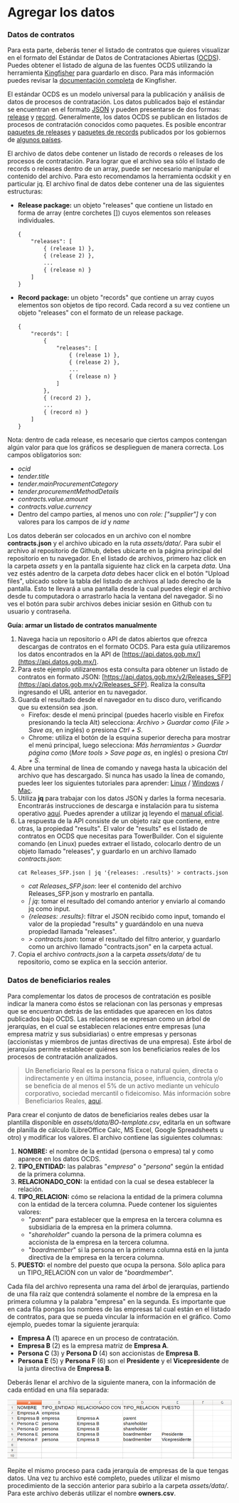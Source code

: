 # Agregar los datos

### Datos de contratos

Para esta parte, deberás tener el listado de contratos que quieres visualizar en el formato del Estándar de Datos de Contrataciones Abiertas ([OCDS](http://standard.open-contracting.org/latest/en/)). Puedes obtener el listado de alguna de las fuentes OCDS utilizando la herramienta [Kingfisher](https://github.com/open-contracting/kingfisher) para guardarlo en disco. Para más información puedes revisar la [documentación completa](https://ocdskingfisher.readthedocs.io/en/latest/) de Kingfisher.

El estándar OCDS es un modelo universal para la publicación y análisis de datos de procesos de contratación. Los datos publicados bajo el estándar se encuentran en el formato [JSON](https://www.json.org/json-es.html) y pueden presentarse de dos formas: [release](http://standard.open-contracting.org/latest/en/schema/reference/) y [record](http://standard.open-contracting.org/latest/en/schema/records_reference/). Generalmente, los datos OCDS se publican en listados de procesos de contratación conocidos como paquetes. Es posible encontrar [paquetes de releases](http://standard.open-contracting.org/latest/en/schema/release_package/) y [paquetes de records](http://standard.open-contracting.org/latest/en/schema/record_package/) publicados por los gobiernos de [algunos países](https://www.open-contracting.org/why-open-contracting/worldwide/#/).

El archivo de datos debe contener un listado de records o releases de los procesos de contratación. Para lograr que el archivo sea sólo el listado de records o releases dentro de un array, puede ser necesario manipular el contenido del archivo. Para esto recomendamos la herramienta ocdskit y en particular jq. El archivo final de datos debe contener una de las siguientes estructuras:

- **Release package:** un objeto "releases" que contiene un listado en forma de array (entre corchetes []) cuyos elementos son releases individuales.
    ```
    {
    	"releases": [
            { (release 1) },
            { (release 2) },
            ...
            { (release n) }
        ]
    }
    ```

- **Record package:** un objeto "records" que contiene un array cuyos elementos son objetos de tipo record. Cada record a su vez contiene un objeto "releases" con el formato de un release package.
    ```
    {
    	"records": [
            {
                "releases": [
                    { (release 1) },
                    { (release 2) },
                    ...
                    { (release n) }
                ]
            },
            { (record 2) },
            ...
            { (record n) }
        ]
    }
    ```

Nota: dentro de cada release, es necesario que ciertos campos contengan algún valor para que los gráficos se desplieguen de manera correcta. Los campos obligatorios son:
- *ocid*
- *tender.title*
- *tender.mainProcurementCategory*
- *tender.procurementMethodDetails*
- *contracts.value.amount*
- *contracts.value.currency*
- Dentro del campo parties, al menos uno con *role: ["supplier"]* y con valores para los campos de *id* y *name*

Los datos deberán ser colocados en un archivo con el nombre **contracts.json** y el archivo ubicado en la ruta *assets/data/*. Para subir el archivo al repositorio de Github, debes ubicarte en la página principal del repositorio en tu navegador. En el listado de archivos, primero haz click en la carpeta *assets* y en la pantalla siguiente haz click en la carpeta *data*. Una vez estés adentro de la carpeta *data* debes hacer click en el botón "Upload files", ubicado sobre la tabla del listado de archivos al lado derecho de la pantalla. Esto te llevará a una pantalla desde la cual puedes elegir el archivo desde tu computadora o arrastrarlo hacia la ventana del navegador. Si no ves el botón para subir archivos debes iniciar sesión en Github con tu usuario y contraseña.

**Guía: armar un listado de contratos manualmente**

1. Navega hacia un repositorio o API de datos abiertos que ofrezca descargas de contratos en el formato OCDS. Para esta guía utilizaremos los datos encontrados en la API de [https://api.datos.gob.mx/](https://api.datos.gob.mx/).
2. Para este ejemplo utilizaremos esta consulta para obtener un listado de contratos en formato JSON: [https://api.datos.gob.mx/v2/Releases_SFP](https://api.datos.gob.mx/v2/Releases_SFP). Realiza la consulta ingresando el URL anterior en tu navegador.
3. Guarda el resultado desde el navegador en tu disco duro, verificando que su extensión sea .json.
    - Firefox: desde el menú principal (puedes hacerlo visible en Firefox presionando la tecla Alt) selecciona: *Archivo > Guardar como* (*File > Save as*, en inglés) o presiona *Ctrl + S*.
    - Chrome: utiliza el botón de la esquina superior derecha para mostrar el menú principal, luego selecciona: *Más herramientas > Guardar página como* (*More tools > Save page as*, en inglés) o presiona *Ctrl + S*.
4. Abre una terminal de línea de comando y navega hasta la ubicación del archivo que has descargado. Si nunca has usado la línea de comando, puedes leer los siguientes tutoriales para aprender: [Linux](https://openwebinars.net/blog/La-guia-definitiva-para-aprender-a-usar-la-terminal-de-Linux/) / [Windows](https://www.abrirllave.com/cmd/guion-del-tutorial.php) / [Mac](http://foro-mac.com.ar/tutorial-como-usar-la-terminal-en-mac/).
5. Utiliza **jq** para trabajar con los datos JSON y darles la forma necesaria. Encontrarás instrucciones de descarga e instalación para tu sistema operativo [aquí](https://stedolan.github.io/jq/download/). Puedes aprender a utilizar jq leyendo el [manual oficial](https://stedolan.github.io/jq/manual/).
6. La respuesta de la API consiste de un objeto raíz que contiene, entre otras, la propiedad "results". El valor de "results" es el listado de contratos en OCDS que necesitas para TowerBuilder. Con el siguiente comando (en Linux) puedes extraer el listado, colocarlo dentro de un objeto llamado "releases", y guardarlo en un archivo llamado *contracts.json*:
    ```
    cat Releases_SFP.json | jq '{releases: .results}' > contracts.json
    ```
    - *cat Releases_SFP.json*: leer el contenido del archivo Releases_SFP.json y mostrarlo en pantalla.
    - *| jq*: tomar el resultado del comando anterior y enviarlo al comando jq como input.
    - *{releases: .results}*: filtrar el JSON recibido como input, tomando el valor de la propiedad "results" y guardándolo en una nueva propiedad llamada "releases".
    - *> contracts.json*: tomar el resultado del filtro anterior, y guardarlo como un archivo llamado "contracts.json" en la carpeta actual.
7. Copia el archivo *contracts.json* a la carpeta *assets/data/* de tu repositorio, como se explica en la sección anterior.

### Datos de beneficiarios reales

Para complementar los datos de procesos de contratación es posible indicar la manera como éstos se relacionan con las personas y empresas que se encuentran detrás de las entidades que aparecen en los datos publicados bajo OCDS. Las relaciones se expresan como un árbol de jerarquías, en el cual se establecen relaciones entre empresas (una empresa matriz y sus subsidiarias) o entre empresas y personas (accionistas y miembros de juntas directivas de una empresa). Este árbol de jerarquías permite establecer quiénes son los beneficiarios reales de los procesos de contratación analizados.

> Un Beneficiario Real es la persona física o natural quien, directa o indirectamente y en última instancia, posee, influencia, controla y/o se beneficia de al menos el 5% de un activo mediante un vehículo corporativo, sociedad mercantil o fideicomiso. Más información sobre Beneficiarios Reales, [aquí](https://www.colaboratorio.org/beneficiarios-reales-en-mexico/).

Para crear el conjunto de datos de beneficiarios reales debes usar la plantilla disponible en *assets/data/BO-template.csv*, editarla en un software de planilla de cálculo (LibreOffice Calc, MS Excel, Google Spreadsheets u otro) y modificar los valores. El archivo contiene las siguientes columnas:

1. **NOMBRE:** el nombre de la entidad (persona o empresa) tal y como aparece en los datos OCDS.
2. **TIPO_ENTIDAD:** las palabras "*empresa*" o "*persona*" según la entidad de la primera columna.
3. **RELACIONADO_CON:** la entidad con la cual se desea establecer la relación.
4. **TIPO_RELACION:** cómo se relaciona la entidad de la primera columna con la entidad de la tercera columna. Puede contener los siguientes valores:
    - "*parent*" para establecer que la empresa en la tercera columna es subsidiaria de la empresa en la primera columna.
    - "*shareholder*" cuando la persona de la primera columna es accionista de la empresa en la tercera columna.
    - "*boardmember*" si la persona en la primera columna está en la junta directiva de la empresa en la tercera columna.
5. **PUESTO:** el nombre del puesto que ocupa la persona. Sólo aplica para un TIPO_RELACION con un valor de "*boardmember*".

Cada fila del archivo representa una rama del árbol de jerarquías, partiendo de una fila raíz que contendrá solamente el nombre de la empresa en la primera columna y la palabra "empresa" en la segunda. Es importante que en cada fila pongas los nombres de las empresas tal cual están en el listado de contratos, para que se pueda vincular la información en el gráfico. Como ejemplo, puedes tomar la siguiente jerarquía:

- **Empresa A** (1) aparece en un proceso de contratación.
- **Empresa B** (2) es la empresa matriz de **Empresa A**.
- **Persona C** (3) y **Persona D** (4) son accionistas de **Empresa B**.
- **Persona E** (5) y **Persona F** (6) son el **Presidente** y el **Vicepresidente** de la junta directiva de **Empresa B**.

Deberás llenar el archivo de la siguiente manera, con la información de cada entidad en una fila separada:

![Ejemplo CSV](csvtable.png "Ejemplo CSV")

Repite el mismo proceso para cada jerarquía de empresas de la que tengas datos. Una vez tu archivo esté completo, puedes utilizar el mismo procedimiento de la sección anterior para subirlo a la carpeta *assets/data/*. Para este archivo deberás utilizar el nombre **owners.csv**.
